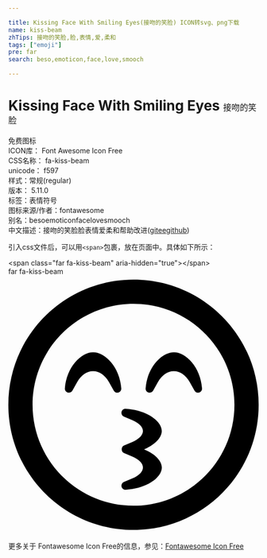 ```yaml
---

title: Kissing Face With Smiling Eyes(接吻的笑脸) ICON转svg、png下载
name: kiss-beam
zhTips: 接吻的笑脸,脸,表情,爱,柔和
tags: ["emoji"]
pre: far
search: beso,emoticon,face,love,smooch

---
```


# Kissing Face With Smiling Eyes  <small style="font-size: 60%;font-weight: 100">接吻的笑脸</small>


<div class="detail-page">
<p>
<span><span class="badge-success badge">免费图标</span> </span>
<br/>
<span>
ICON库：
<span class="badge-secondary badge">Font Awesome Icon Free</span> 
</span>
<br/>
<span>
CSS名称：
<span class="badge-secondary badge">fa-kiss-beam</span> 
</span>
<br/>
<span>
unicode：
<span class="badge-secondary badge">f597</span> 
<copy-btn content='f597' btn-title=""></copy-btn>
<copy-btn :content='String.fromCodePoint(parseInt("f597", 16))' btn-title="复制U"></copy-btn>
</span><br/><span>样式：<span class="badge-light badge">常规(regular)</span></span>
<br/>
<span>
版本：
<span class="badge-secondary badge">5.11.0</span> 
</span><br/><span>标签：<span class="badge-light badge"><router-link to="/tags/emoji.html">表情符号</router-link></span></span>
<br/>
<span>图标来源/作者：<span class="badge-light badge">fontawesome</span></span> 
<br/>
<span>别名：<span class="badge-light badge">beso</span><span class="badge-light badge">emoticon</span><span class="badge-light badge">face</span><span class="badge-light badge">love</span><span class="badge-light badge">smooch</span></span><br/><span class="zh-detail">中文描述：<span class="badge-primary badge">接吻的笑脸</span><span class="badge-primary badge">脸</span><span class="badge-primary badge">表情</span><span class="badge-primary badge">爱</span><span class="badge-primary badge">柔和</span><span class="help-link"><span>帮助改进</span>(<a href="https://gitee.com/liuwave/icon-helper/edit/master/json/fontawesome/regular/kiss-beam.json" target="_blank" rel="noopener noreferrer">gitee</a><a href="https://github.com/liuwave/icon-helper/edit/master/json/fontawesome/regular/kiss-beam.json" target="_blank" rel="noopener noreferrer">github</a></span>)</span><br/>
</p>
</div>
<div class="alert alert-dark">
  <i class="far fa-kiss-beam fa-xs"></i>
  <i class="far fa-kiss-beam fa-sm"></i>
  <i class="far fa-kiss-beam fa-lg"></i>
  <i class="far fa-kiss-beam fa-2x"></i>
  <i class="far fa-kiss-beam fa-3x"></i>
  <i class="far fa-kiss-beam fa-5x"></i>
  <i class="far fa-kiss-beam fa-7x"></i>
</div>
<div>
  <p>引入css文件后，可以用<code>&lt;span&gt;</code>包裹，放在页面中。具体如下所示：    
  </p>
  <div class="alert alert-primary" style="font-size: 14px">
    &lt;span class="far fa-kiss-beam" aria-hidden="true"&gt;&lt;/span&gt;
    <copy-btn content='<span class="far fa-kiss-beam" aria-hidden="true"></span>'></copy-btn>
  </div>
  <div class="alert alert-secondary">
    <i class="far fa-kiss-beam"
    style="font-size: 24px"
    aria-hidden="true"></i> far fa-kiss-beam
    <copy-btn content="far fa-kiss-beam" btn-title="复制图标名称"></copy-btn>
  </div>
</div>
<div id="svg" class="svg-wrap">
<svg xmlns="http://www.w3.org/2000/svg" viewBox="0 0 496 512"><path d="M168 152c-23.8 0-52.7 29.3-56 71.4-.3 3.7 2 7.2 5.6 8.3 3.5 1 7.5-.5 9.3-3.7l9.5-17c7.7-13.7 19.2-21.6 31.5-21.6s23.8 7.9 31.5 21.6l9.5 17c2.1 3.7 6.2 4.7 9.3 3.7 3.6-1.1 5.9-4.5 5.6-8.3-3.1-42.1-32-71.4-55.8-71.4zM248 8C111 8 0 119 0 256s111 248 248 248 248-111 248-248S385 8 248 8zm0 448c-110.3 0-200-89.7-200-200S137.7 56 248 56s200 89.7 200 200-89.7 200-200 200zm56-148c0-19.2-28.8-41.5-71.5-44-3.8-.4-7.4 2.4-8.2 6.2-.9 3.8 1.1 7.7 4.7 9.2l16.9 7.2c13 5.5 20.8 13.5 20.8 21.5s-7.8 16-20.7 21.5l-17 7.2c-5.7 2.4-6 12.2 0 14.8l16.9 7.2c13 5.5 20.8 13.5 20.8 21.5s-7.8 16-20.7 21.5l-17 7.2c-3.6 1.5-5.6 5.4-4.7 9.2.8 3.6 4.1 6.2 7.8 6.2h.5c42.8-2.5 71.5-24.8 71.5-44 0-13-13.4-27.3-35.2-36C290.6 335.3 304 321 304 308zm24-156c-23.8 0-52.7 29.3-56 71.4-.3 3.7 2 7.2 5.6 8.3 3.5 1 7.5-.5 9.3-3.7l9.5-17c7.7-13.7 19.2-21.6 31.5-21.6s23.8 7.9 31.5 21.6l9.5 17c2.1 3.7 6.2 4.7 9.3 3.7 3.6-1.1 5.9-4.5 5.6-8.3-3.1-42.1-32-71.4-55.8-71.4z"/></svg>
</div>
<detail full-name='fa-kiss-beam'></detail>
    
<div><p>更多关于  Fontawesome Icon Free的信息，参见：<a target="_blank" href="https://iconhelper.cn/fontawesome.html">Fontawesome Icon Free</a>
</p></div>
